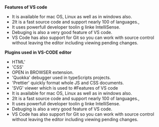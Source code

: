 **Features of VS code**
- It is available for mac OS, Linux as well as in windows also.
- 2It is a fast source code and support nearly 100 of languages.,
- It uses powerfull developer toolin g linke IntelliSense.
- Debuging is also a very good feature of VS code.
- VS Code has also support for Git so you can work with source control without 
leaving the editor including viewing pending changes.

**Plugins used in VS-CODE editor**

- HTML'
- 'CSS' 
- OPEN in BROWSER extension.
- 'Quokka' debugger used in typeScripts projects. 
- 'Prettier' quickly format whole JS and CSS documents.
- 'SVG' viewer which is used to #Features of VS code
- It is available for mac OS, Linux as well as in windows also.
- 2It is a fast source code and support nearly 100 of languages.,
- It uses powerfull developer toolin g linke IntelliSense.
- Debuging is also a very good feature of VS code.
- VS Code has also support for Git so you can work with source control without 
    leaving the editor including viewing pending changes.